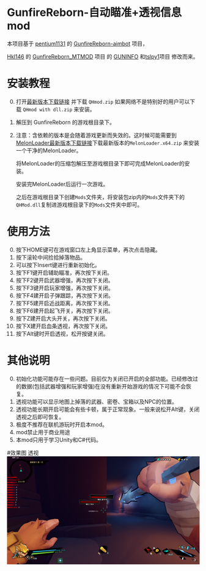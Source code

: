 # GunfireReborn-自动瞄准+透视信息mod

本项目基于 [pentium1131](https://github.com/pentium1131) 的 [GunfireReborn-aimbot](https://github.com/pentium1131/GunfireReborn-aimbot) 项目，

[Hkl146](https://github.com/Hkl146) 的 [GunfireReborn_MTMOD](https://github.com/Hkl146/GunfireReborn_MTMOD) 项目 的 [GUNINFO](https://github.com/Hkl146/GUNINFO)  和[tslpy1](https://github.com/tslpy1/GRMod)项目 修改而来。

# 安装教程

0. 打开[最新版本下载链接](https://github.com/2837164889/QHMod/releases/) 并下载 ```QHmod.zip``` 如果网络不是特别好的用户可以下载 ```QHmod with dll.zip``` 来安装。

1. 解压到 GunfireReborn 的游戏根目录下。

2. 注意：含依赖的版本是会随着游戏更新而失效的。这时候可能需要到[MelonLoader最新版本下载链接](https://github.com/LavaGang/MelonLoader/releases/latest)下载最新版本的``` MelonLoader.x64.zip ``` 来安装一个干净的MelonLoader。

   将MelonLoader的压缩包解压至游戏根目录下即可完成MelonLoader的安装。

   安装完MelonLoader后运行一次游戏。

   之后在游戏根目录下创建```Mods```文件夹，将安装包zip内的```Mods```文件夹下的```QHMod.dll```复制进游戏根目录下的```Mods```文件夹中即可。

# 使用方法

0. 按下HOME键可在游戏窗口左上角显示菜单，再次点击隐藏。
1. 按下滚轮中间捡拾掉落物品。
2. 可以按下Insert键进行重新初始化。
3. 按下F1键开启辅助瞄准，再次按下关闭。
4. 按下F2键开启武器增强，再次按下关闭。
5. 按下F3键开启玩家增强，再次按下关闭。
6. 按下F4建开启子弹跟踪，再次按下关闭。
7. 按下F5建开启近战距离，再次按下关闭。
8. 按下F6建开启起飞开关，再次按下关闭。
9. 按下Z建开启大头开关，再次按下关闭。
10. 按下X建开启血条透视，再次按下关闭。
11. 按下Alt键时开启透视，松开按键关闭。

# 其他说明

0. 初始化功能可能存在一些问题。目前仅为关闭已开启的全部功能。已经修改过的数据(包括武器增强和玩家增强)在没有重新开始游戏的情况下可能不会恢复。
1. 透视功能可以显示地图上掉落的武器、密卷、宝箱以及NPC的位置。
2. 透视功能长期开启可能会有些卡顿，属于正常现象。一般来说松开Alt键，关闭透视之后即可恢复。
3. 极度不推荐在联机游玩时开启本mod。
4. mod禁止用于商业用途
5. 本mod只用于学习Unity和C#代码。

#效果图
透视
![toushi](\toushi.png)
